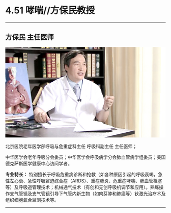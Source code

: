 # 4.51 哮喘//方保民教授

---

## 方保民 主任医师

![1679226554164](image/c04_051/1679226554164.png)

北京医院老年医学部呼吸与危重症科主任 呼吸科副主任 主任医师；

中华医学会老年呼吸分会委员；中华医学会呼吸病学分会肺血管病学组委员；美国德克萨斯医学健康中心访问学者。

**专业特长：** 特别擅长于呼吸危重病诊断和抢救（如各种原因引起的呼吸衰竭，急性左心衰、急性呼吸窘迫综合症（ARDS）、重症肺炎、危重症哮喘、肺血管栓塞等）及呼吸道管理技术；机械通气技术（有创和无创呼吸机调节和应用）。熟练操作支气管镜及支气管镜引导下气管内新生物（如肉芽肿和肺癌等）钬激光治疗术及组织细胞氧合监测技术等。

---
